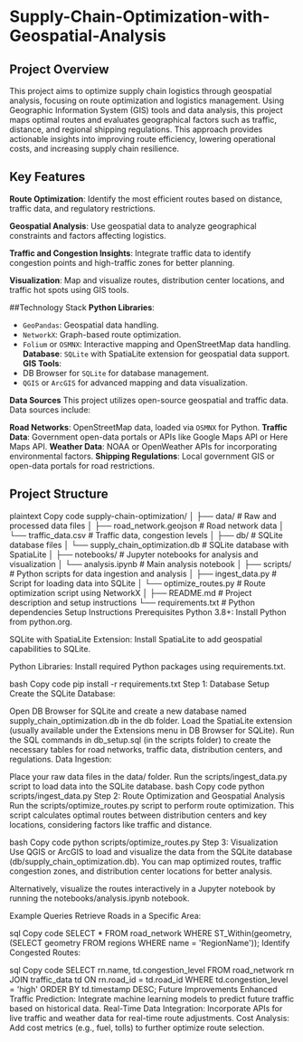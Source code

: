 # Supply-Chain-Optimization-with-Geospatial-Analysis

## Project Overview
This project aims to optimize supply chain logistics through geospatial analysis, focusing on route optimization and logistics management. Using Geographic Information System (GIS) tools and data analysis, this project maps optimal routes and evaluates geographical factors such as traffic, distance, and regional shipping regulations. This approach provides actionable insights into improving route efficiency, lowering operational costs, and increasing supply chain resilience.

## Key Features
**Route Optimization**: Identify the most efficient routes based on distance, traffic data, and regulatory restrictions.

**Geospatial Analysis**: Use geospatial data to analyze geographical constraints and factors affecting logistics.

**Traffic and Congestion Insights**: Integrate traffic data to identify congestion points and high-traffic zones for better planning.
  
**Visualization**: Map and visualize routes, distribution center locations, and traffic hot spots using GIS tools.

##Technology Stack
**Python Libraries**:
- `GeoPandas`: Geospatial data handling.
- `NetworkX`: Graph-based route optimization.
- `Folium` or `OSMNX`: Interactive mapping and OpenStreetMap data handling.
**Database**: `SQLite` with SpatiaLite extension for geospatial data support.
**GIS Tools**:
- DB Browser for `SQLite` for database management.
- `QGIS` or `ArcGIS` for advanced mapping and data visualization.
  
**Data Sources**
This project utilizes open-source geospatial and traffic data. Data sources include:

**Road Networks**: OpenStreetMap data, loaded via `OSMNX` for Python.
**Traffic Data**: Government open-data portals or APIs like Google Maps API or Here Maps API.
**Weather Data**: NOAA or OpenWeather APIs for incorporating environmental factors.
**Shipping Regulations**: Local government GIS or open-data portals for road restrictions.

## Project Structure

plaintext
Copy code
supply-chain-optimization/
│
├── data/                           # Raw and processed data files
│   ├── road_network.geojson        # Road network data
│   └── traffic_data.csv            # Traffic data, congestion levels
│
├── db/                             # SQLite database files
│   └── supply_chain_optimization.db  # SQLite database with SpatiaLite
│
├── notebooks/                      # Jupyter notebooks for analysis and visualization
│   └── analysis.ipynb              # Main analysis notebook
│
├── scripts/                        # Python scripts for data ingestion and analysis
│   ├── ingest_data.py              # Script for loading data into SQLite
│   └── optimize_routes.py          # Route optimization script using NetworkX
│
├── README.md                       # Project description and setup instructions
└── requirements.txt                # Python dependencies
Setup Instructions
Prerequisites
Python 3.8+: Install Python from python.org.

SQLite with SpatiaLite Extension: Install SpatiaLite to add geospatial capabilities to SQLite.

Python Libraries: Install required Python packages using requirements.txt.

bash
Copy code
pip install -r requirements.txt
Step 1: Database Setup
Create the SQLite Database:

Open DB Browser for SQLite and create a new database named supply_chain_optimization.db in the db folder.
Load the SpatiaLite extension (usually available under the Extensions menu in DB Browser for SQLite).
Run the SQL commands in db_setup.sql (in the scripts folder) to create the necessary tables for road networks, traffic data, distribution centers, and regulations.
Data Ingestion:

Place your raw data files in the data/ folder.
Run the scripts/ingest_data.py script to load data into the SQLite database.
bash
Copy code
python scripts/ingest_data.py
Step 2: Route Optimization and Geospatial Analysis
Run the scripts/optimize_routes.py script to perform route optimization. This script calculates optimal routes between distribution centers and key locations, considering factors like traffic and distance.

bash
Copy code
python scripts/optimize_routes.py
Step 3: Visualization
Use QGIS or ArcGIS to load and visualize the data from the SQLite database (db/supply_chain_optimization.db). You can map optimized routes, traffic congestion zones, and distribution center locations for better analysis.

Alternatively, visualize the routes interactively in a Jupyter notebook by running the notebooks/analysis.ipynb notebook.

Example Queries
Retrieve Roads in a Specific Area:

sql
Copy code
SELECT * FROM road_network
WHERE ST_Within(geometry, (SELECT geometry FROM regions WHERE name = 'RegionName'));
Identify Congested Routes:

sql
Copy code
SELECT rn.name, td.congestion_level
FROM road_network rn
JOIN traffic_data td ON rn.road_id = td.road_id
WHERE td.congestion_level = 'high'
ORDER BY td.timestamp DESC;
Future Improvements
Enhanced Traffic Prediction: Integrate machine learning models to predict future traffic based on historical data.
Real-Time Data Integration: Incorporate APIs for live traffic and weather data for real-time route adjustments.
Cost Analysis: Add cost metrics (e.g., fuel, tolls) to further optimize route selection.
